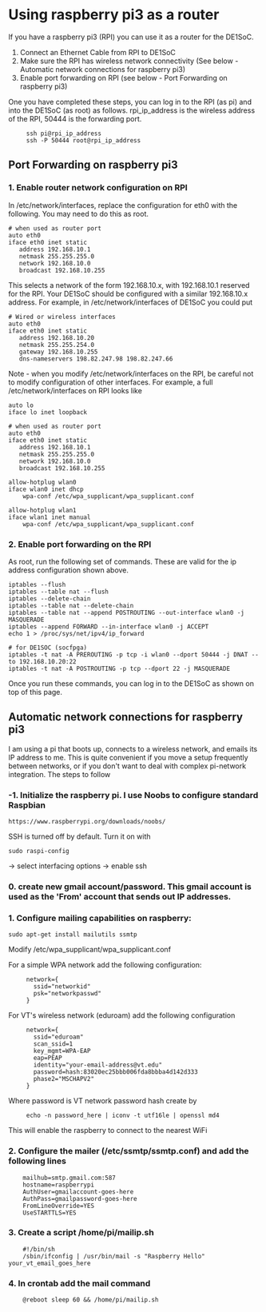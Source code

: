 # Using raspberry pi3 as a router

If you have a raspberry pi3 (RPI) you can use it as a router for the DE1SoC.
1) Connect an Ethernet Cable from RPI to DE1SoC
2) Make sure the RPI has wireless network connectivity (See below - Automatic network connections for raspberry pi3)
3) Enable port forwarding on RPI (see below - Port Forwarding on raspberry pi3)

One you have completed these steps, you can log in to the RPI (as pi) and into the DE1SoC (as root) as follows. rpi_ip_address is the wireless address of the RPI, 50444 is the forwarding port.

```   
     ssh pi@rpi_ip_address
     ssh -P 50444 root@rpi_ip_address
```

## Port Forwarding on raspberry pi3

### 1. Enable router network configuration on RPI

In /etc/network/interfaces, replace the configuration for eth0 with the following. You may need to do this as root.

```
# when used as router port
auto eth0
iface eth0 inet static
   address 192.168.10.1
   netmask 255.255.255.0
   network 192.168.10.0
   broadcast 192.168.10.255
```

This selects a network of the form 192.168.10.x, with 192.168.10.1 reserved for the RPI.
Your DE1SoC should be configured with a similar 192.168.10.x address. For example, in /etc/network/interfaces of DE1SoC you could put

```
# Wired or wireless interfaces
auto eth0
iface eth0 inet static
   address 192.168.10.20
   netmask 255.255.254.0
   gateway 192.168.10.255
   dns-nameservers 198.82.247.98 198.82.247.66
```

Note - when you modify /etc/network/interfaces on the RPI, be careful not to modify configuration of other interfaces. For example, a full /etc/network/interfaces on RPI looks like

```
auto lo
iface lo inet loopback

# when used as router port
auto eth0
iface eth0 inet static
   address 192.168.10.1
   netmask 255.255.255.0
   network 192.168.10.0
   broadcast 192.168.10.255

allow-hotplug wlan0
iface wlan0 inet dhcp
    wpa-conf /etc/wpa_supplicant/wpa_supplicant.conf

allow-hotplug wlan1
iface wlan1 inet manual
    wpa-conf /etc/wpa_supplicant/wpa_supplicant.conf
```


### 2. Enable port forwarding on the RPI

As root, run the following set of commands. These are valid for the ip address configuration shown above.

```
iptables --flush
iptables --table nat --flush
iptables --delete-chain
iptables --table nat --delete-chain
iptables --table nat --append POSTROUTING --out-interface wlan0 -j MASQUERADE
iptables --append FORWARD --in-interface wlan0 -j ACCEPT
echo 1 > /proc/sys/net/ipv4/ip_forward

# for DE1SOC (socfpga)
iptables -t nat -A PREROUTING -p tcp -i wlan0 --dport 50444 -j DNAT --to 192.168.10.20:22
iptables -t nat -A POSTROUTING -p tcp --dport 22 -j MASQUERADE
```

Once you run these commands, you can log in to the DE1SoC as shown on top of this page.


## Automatic network connections for raspberry pi3

I am using a pi that boots up, connects to a wireless network, and emails its IP address to me. This is quite convenient if you move a setup frequently between networks, or if you don't want to deal with complex pi-network integration. The steps to follow

### -1. Initialize the raspberry pi. I use Noobs to configure standard Raspbian

    https://www.raspberrypi.org/downloads/noobs/

SSH is turned off by default. Turn it on with 

    sudo raspi-config 

-> select interfacing options
-> enable ssh

### 0. create new gmail account/password. This gmail account is used as the 'From' account that sends out IP addresses.

### 1. Configure mailing capabilities on raspberry:

    sudo apt-get install mailutils ssmtp

Modify /etc/wpa_supplicant/wpa_supplicant.conf

  For a simple WPA network add the following configuration:
```   
     network={
       ssid="networkid"
       psk="networkpasswd"
     }
```
  For VT's wireless network (eduroam) add the following configuration
```
     network={
       ssid="eduroam"
       scan_ssid=1
       key_mgmt=WPA-EAP
       eap=PEAP
       identity="your-email-address@vt.edu"
       password=hash:83020ec25bbb006fda8bbba4d142d333
       phase2="MSCHAPV2"
     }
```
  Where password is VT network password hash create by
```
     echo -n password_here | iconv -t utf16le | openssl md4
```

  This will enable the raspberry to connect to the nearest WiFi

### 2. Configure the mailer (/etc/ssmtp/ssmtp.conf) and add the following lines

```
    mailhub=smtp.gmail.com:587
    hostname=raspberrypi
    AuthUser=gmailaccount-goes-here
    AuthPass=gmailpassword-goes-here
    FromLineOverride=YES
    UseSTARTTLS=YES
```

### 3. Create a script /home/pi/mailip.sh

```
    #!/bin/sh
    /sbin/ifconfig | /usr/bin/mail -s "Raspberry Hello" your_vt_email_goes_here
```

### 4. In crontab add the mail command

```
    @reboot sleep 60 && /home/pi/mailip.sh
```
